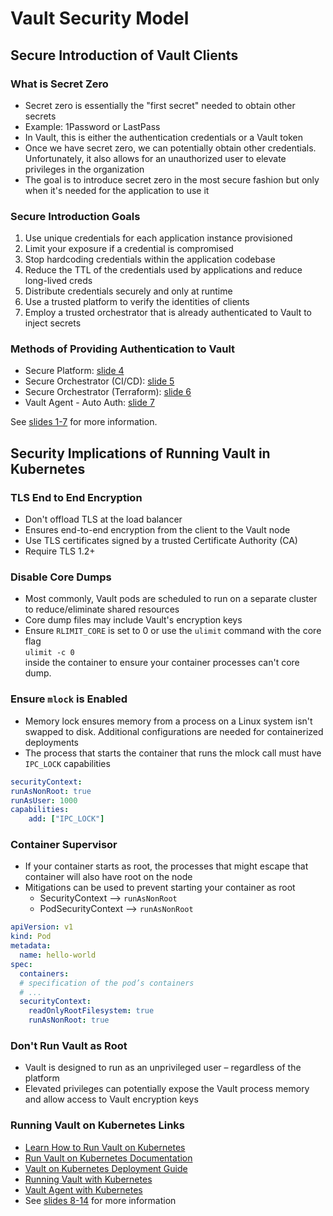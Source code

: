 # Vault Security Model

## Secure Introduction of Vault Clients

### What is Secret Zero

- Secret zero is essentially the "first secret" needed to obtain other secrets
- Example: 1Password or LastPass
- In Vault, this is either the authentication credentials or a Vault token
- Once we have secret zero, we can potentially obtain other credentials. Unfortunately, it also allows for an unauthorized user to elevate privileges in the organization
- The goal is to introduce secret zero in the most secure fashion but only when it's needed for the application to use it

### Secure Introduction Goals

1. Use unique credentials for each application instance provisioned
1. Limit your exposure if a credential is compromised
1. Stop hardcoding credentials within the application codebase
1. Reduce the TTL of the credentials used by applications and reduce long-lived creds
1. Distribute credentials securely and only at runtime
1. Use a trusted platform to verify the identities of clients
1. Employ a trusted orchestrator that is already authenticated to Vault to inject secrets

### Methods of Providing Authentication to Vault

- Secure Platform: [slide 4](operations-training/03-Employ-the-Vault-Security-Model.pdf)
- Secure Orchestrator (CI/CD): [slide 5](operations-training/03-Employ-the-Vault-Security-Model.pdf)
- Secure Orchestrator (Terraform): [slide 6](operations-training/03-Employ-the-Vault-Security-Model.pdf)
- Vault Agent - Auto Auth: [slide 7](operations-training/03-Employ-the-Vault-Security-Model.pdf)

See [slides 1-7](operations-training/03-Employ-the-Vault-Security-Model.pdf) for more information.

## Security Implications of Running Vault in Kubernetes

### TLS End to End Encryption

- Don't offload TLS at the load balancer
- Ensures end-to-end encryption from the client to the Vault node
- Use TLS certificates signed by a trusted Certificate Authority (CA)
- Require TLS 1.2+

### Disable Core Dumps

- Most commonly, Vault pods are scheduled to run on a separate cluster to reduce/eliminate shared resources
- Core dump files may include Vault's encryption keys
- Ensure `RLIMIT_CORE` is set to 0 or use the `ulimit` command with the core flag  
  `ulimit -c 0`  
  inside the container to ensure your container processes can't core dump.

### Ensure `mlock` is Enabled

- Memory lock ensures memory from a process on a Linux system isn't swapped to disk. Additional configurations are needed for containerized deployments
- The process that starts the container that runs the mlock call must have `IPC_LOCK` capabilities

```yaml
securityContext: 
runAsNonRoot: true 
runAsUser: 1000 
capabilities: 
    add: ["IPC_LOCK"]
```

### Container Supervisor

- If your container starts as root, the processes that might escape that container will also have root on the node
- Mitigations can be used to prevent starting your container as root
  - SecurityContext --> `runAsNonRoot`
  - PodSecurityContext --> `runAsNonRoot`

```yaml
apiVersion: v1
kind: Pod
metadata:
  name: hello-world
spec:
  containers:
  # specification of the pod’s containers
  # ...
  securityContext:
    readOnlyRootFilesystem: true
    runAsNonRoot: true
```

### Don't Run Vault as Root

- Vault is designed to run as an unprivileged user – regardless of the platform
- Elevated privileges can potentially expose the Vault process memory and allow access to Vault encryption keys

### Running Vault on Kubernetes Links

- [Learn How to Run Vault on Kubernetes](https://www.hashicorp.com/blog/learn-how-to-run-vault-on-kubernetes)
- [Run Vault on Kubernetes Documentation](https://developer.hashicorp.com/vault/docs/platform/k8s/helm/run)
- [Vault on Kubernetes Deployment Guide](https://developer.hashicorp.com/vault/tutorials/kubernetes/kubernetes-raft-deployment-guide)
- [Running Vault with Kubernetes](https://www.hashicorp.com/products/vault/kubernetes)
- [Vault Agent with Kubernetes](https://developer.hashicorp.com/vault/tutorials/kubernetes/agent-kubernetes)
- See [slides 8-14](operations-training/03-Employ-the-Vault-Security-Model.pdf) for more information
